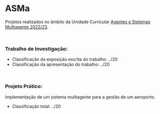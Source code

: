 # ASMa

Projetos realizados no âmbito da Unidade Curricular <ins>Agentes e Sistemas Multiagente 2022/23</ins>.

<br/>

### <b>Trabalho de Investigação</b>:

- Classificação da exposição escrita do trabalho: ../20
- Classificação da apresentação do trabalho: ../20

<br/>

### <b>Projeto Prático</b>:

Implementação de um sistema multiagente para a gestão de um aeroporto.

- Classificação total: ../20 